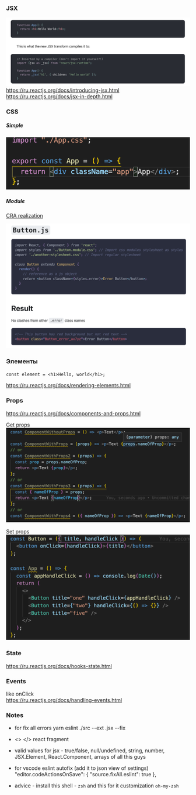 ### JSX

![JSX](./jsx.png)
https://ru.reactjs.org/docs/introducing-jsx.html
https://ru.reactjs.org/docs/jsx-in-depth.html

### CSS

##### Simple

![CSS](./css.png)

##### Module

[CRA realization](https://create-react-app.dev/docs/adding-a-css-modules-stylesheet/)

![CSS module](./css_module.png)

### Элементы

`const element = <h1>Hello, world</h1>;`

https://ru.reactjs.org/docs/rendering-elements.html

### Props

https://ru.reactjs.org/docs/components-and-props.html

Get props
![Get props](./prop_get.png)

Set props
![Set props](./prop_set.png)

### State

https://ru.reactjs.org/docs/hooks-state.html

### Events

like onClick  
https://ru.reactjs.org/docs/handling-events.html

### Notes

- for fix all errors
  yarn eslint ./src --ext .jsx --fix

- <> </> react fragment

- valid values for jsx - true/false, null/undefined, string, number, JSX.Element, React.Component, arrays of all this guys

- for vscode eslint autofix (add it to json view of settings)
  "editor.codeActionsOnSave": {
  "source.fixAll.eslint": true
  },

- advice - install this shell - `zsh` and this for it customization `oh-my-zsh`
